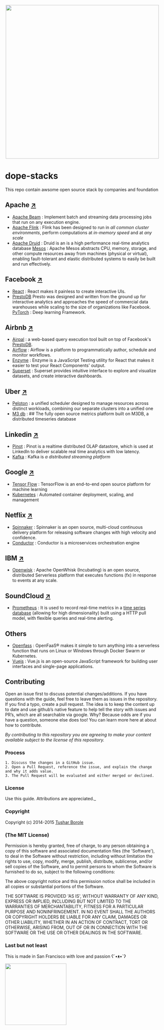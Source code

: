 <p align="center">
  <img width="500" src="https://raw.githubusercontent.com/tushariscoolster/dope-stacks/master/logo.png">
</p>

# dope-stacks
This repo contain awsome open source stack by companies and foundation

## Apache [↗](https://apache.org)

 - [Apache Beam](https://beam.apache.org/) : Implement batch and
   streaming data processing jobs that run on any execution engine.
 - [Apache Flink](https://flink.apache.org/) : Flink has been designed
   to run in _all common cluster environments_, perform computations at
   _in-memory speed_ and at _any scale_  
 - [Apache Druid](http://druid.io/) : Druid is an is a high performance
   real-time analytics database
   [Mesos](http://mesos.apache.org/) : Apache Mesos abstracts CPU, memory, storage, and other compute resources away from machines (physical or virtual), enabling fault-tolerant and elastic distributed systems to easily be built and run effectively.

## Facebook [↗](https://facebook.com)

 - [React](https://reactjs.org/) : React makes it painless to create
   interactive UIs.
 - [PrestoDB](https://prestodb.io/)  Presto was designed and written
   from the ground up for interactive analytics and approaches the speed
   of commercial data warehouses while scaling to the size of
   organizations like Facebook.
   [PyTorch](https://pytorch.org/) : Deep learning Framework.


## Airbnb [↗](https://airbnb.com)

 - [Airpal](https://airbnb.io/airpal/) : a web-based query execution
   tool built on top of Facebook's  [PrestoDB](https://prestodb.io/).
 - [Airflow](https://airflow.apache.org/) : Airflow is a platform to
   programmatically author, schedule and monitor workflows.
 - [Enzyme](https://airbnb.io/enzyme/) : Enzyme is a JavaScript Testing
   utility for React that makes it easier to test your React Components'
   output.
 - [Superset](https://airbnb.io/projects/superset/) : Superset provides
   intuitive interface to explore and visualize datasets, and create
   interactive dashboards.

## Uber [↗](https://uber.com)

 - [Peloton](https://eng.uber.com/peloton/) : a unified scheduler
   designed to manage resources across distinct workloads, combining our
   separate clusters into a unified one
 - [M3 db](https://m3db.io/) : ## The fully open source metrics platform
   built on M3DB, a distributed timeseries database

## Linkedin [↗](https://linkedin.com)

 - [Pinot](https://pinot.apache.org/) : Pinot is a realtime distributed
   OLAP datastore, which is used at LinkedIn to deliver scalable real
   time analytics with low latency.
 - [Kafka](https://kafka.apache.org/) : Kafka is  _a distributed
   streaming platform_

## Google [↗](https://google.com)

 - [Tensor Flow](https://www.tensorflow.org/) : TensorFlow is an
   end-to-end open source platform for machine learning
  - [Kubernetes](https://kubernetes.io/) :  Automated container deployment, scaling, and management
   
## Netflix [↗](https://netflix.com)

 - [Spinnaker](https://www.spinnaker.io/) : Spinnaker is an open source, multi-cloud continuous delivery platform for releasing software changes with high velocity and confidence.
 - [Conductor](https://netflix.github.io/conductor/) : Conductor is a microservices orchestration engine

## IBM [↗](https://ibm.com)

- [Openwisk](https://openwhisk.apache.org/) : Apache OpenWhisk (Incubating) is an open source, distributed Serverless platform that executes functions (fx) in response to events at any scale.
## SoundCloud [↗](https://soundcloud.com)

 - [Prometheus](https://prometheus.io/) : It is used to record real-time
   metrics in a [time series
   database](https://en.wikipedia.org/wiki/Time_series_database "Time
   series database") (allowing for high dimensionality) built using a
   HTTP pull model, with flexible queries and real-time alerting.

## Others

- [Openfass](https://www.openfaas.com/) :  OpenFaaS® makes it simple to turn anything into a serverless function that runs on Linux or Windows through Docker Swarm or Kubernetes. 
- [Vuejs](https://vuejs.org/) : Vue.js is an open-source JavaScript framework for building user interfaces and single-page applications.

## Contributing

Open an issue first to discuss potential changes/additions. If you have questions with the guide, feel free to leave them as issues in the repository. If you find a typo, create a pull request. The idea is to keep the content up to date and use github’s native feature to help tell the story with issues and PR’s, which are all searchable via google. Why? Because odds are if you have a question, someone else does too! You can learn more here at about how to contribute.

*By contributing to this repository you are agreeing to make your content available subject to the license of this repository.*

### Process
    1. Discuss the changes in a GitHub issue.
    2. Open a Pull Request, reference the issue, and explain the change and why it adds value.
    3. The Pull Request will be evaluated and either merged or declined.

### License

 Use this guide. Attributions are appreciated._

### Copyright

Copyright (c) 2014-2015 [Tushar Borole](http://www.tusharborole.com)

### (The MIT License)
Permission is hereby granted, free of charge, to any person obtaining
a copy of this software and associated documentation files (the
'Software'), to deal in the Software without restriction, including
without limitation the rights to use, copy, modify, merge, publish,
distribute, sublicense, and/or sell copies of the Software, and to
permit persons to whom the Software is furnished to do so, subject to
the following conditions:

The above copyright notice and this permission notice shall be
included in all copies or substantial portions of the Software.

THE SOFTWARE IS PROVIDED 'AS IS', WITHOUT WARRANTY OF ANY KIND,
EXPRESS OR IMPLIED, INCLUDING BUT NOT LIMITED TO THE WARRANTIES OF
MERCHANTABILITY, FITNESS FOR A PARTICULAR PURPOSE AND NONINFRINGEMENT.
IN NO EVENT SHALL THE AUTHORS OR COPYRIGHT HOLDERS BE LIABLE FOR ANY
CLAIM, DAMAGES OR OTHER LIABILITY, WHETHER IN AN ACTION OF CONTRACT,
TORT OR OTHERWISE, ARISING FROM, OUT OF OR IN CONNECTION WITH THE
SOFTWARE OR THE USE OR OTHER DEALINGS IN THE SOFTWARE.

### Last but not least
This is made in San Francisco with love and passion  ʕ´•ᴥ•`ʔ

<a href="../../" target="_blank"><img src="https://upload.wikimedia.org/wikipedia/en/thumb/a/a4/Flag_of_the_United_States.svg/440px-Flag_of_the_United_States.svg.png" height="200"></a>



